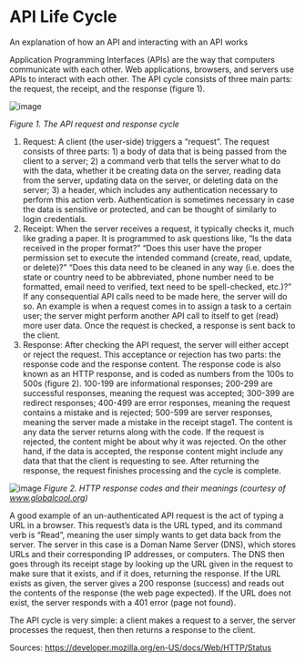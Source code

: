 # API Life Cycle
An explanation of how an API and interacting with an API works

Application Programming Interfaces (APIs) are the way that computers communicate with each other. Web applications, browsers, and servers use APIs to interact with each other. The API cycle consists of three main parts: the request, the receipt, and the response (figure 1).

![image](https://github.com/crunchmasterdeluxe/api_life_cycle/assets/83776204/dbdf2512-36fb-4f24-8856-50d930a49013)

*Figure 1. The API request and response cycle*

1.	Request: A client (the user-side) triggers a “request”. The request consists of three parts: 1) a body of data that is being passed from the client to a server; 2) a command verb that tells the server what to do with the data, whether it be creating data on the server, reading data from the server, updating data on the server, or deleting data on the server; 3) a header, which includes any authentication necessary to perform this action verb. Authentication is sometimes necessary in case the data is sensitive or protected, and can be thought of similarly to login credentials. 
2.	Receipt: When the server receives a request, it typically checks it, much like grading a paper. It is programmed to ask questions like, “Is the data received in the proper format?” “Does this user have the proper permission set to execute the intended command (create, read, update, or delete)?” “Does this data need to be cleaned in any way (i.e. does the state or country need to be abbreviated, phone number need to be formatted, email need to verified, text need to be spell-checked, etc.)?” If any consequential API calls need to be made here, the server will do so. An example is when a request comes in to assign a task to a certain user; the server might perform another API call to itself to get (read) more user data. Once the request is checked, a response is sent back to the client.
3.	Response: After checking the API request, the server will either accept or reject the request. This acceptance or rejection has two parts: the response code and the response content. The response code is also known as an HTTP response, and is coded as numbers from the 100s to 500s (figure 2). 100-199 are informational responses; 200-299 are successful responses, meaning the request was accepted; 300-399 are redirect responses; 400-499 are error responses, meaning the request contains a mistake and is rejected; 500-599 are server responses, meaning the server made a mistake in the receipt stage1. The content is any data the server returns along with the code. If the request is rejected, the content might be about why it was rejected. On the other hand, if the data is accepted, the response content might include any data that that the client is requesting to see. After returning the response, the request finishes processing and the cycle is complete.

![image](https://github.com/crunchmasterdeluxe/api_life_cycle/assets/83776204/279a0931-3b96-41e9-b92c-9427c977c5a3)
*Figure 2. HTTP response codes and their meanings (courtesy of www.globalcool.org)*

A good example of an un-authenticated API request is the act of typing a URL in a browser. This request’s data is the URL typed, and its command verb is “Read”, meaning the user simply wants to get data back from the server. The server in this case is a Doman Name Server (DNS), which stores URLs and their corresponding IP addresses, or computers. The DNS then goes through its receipt stage by looking up the URL given in the request to make sure that it exists, and if it does, returning the response. If the URL exists as given, the server gives a 200 response (success) and reads out the contents of the response (the web page expected). If the URL does not exist, the server responds with a 401 error (page not found).

The API cycle is very simple: a client makes a request to a server, the server processes the request, then then returns a response to the client.



Sources: 
https://developer.mozilla.org/en-US/docs/Web/HTTP/Status
